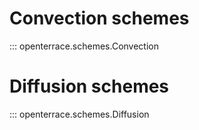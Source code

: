 # Convection schemes
::: openterrace.schemes.Convection

# Diffusion schemes
::: openterrace.schemes.Diffusion